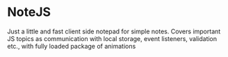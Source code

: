 # NoteJS
Just a little and fast client side notepad for simple notes. Covers important JS topics as communication with local storage, event listeners, validation etc., with fully loaded package of animations
